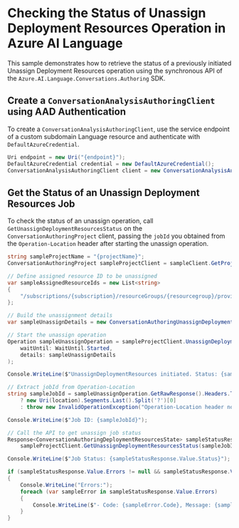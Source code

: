 # Checking the Status of Unassign Deployment Resources Operation in Azure AI Language

This sample demonstrates how to retrieve the status of a previously initiated Unassign Deployment Resources operation using the synchronous API of the `Azure.AI.Language.Conversations.Authoring` SDK.

## Create a `ConversationAnalysisAuthoringClient` using AAD Authentication

To create a `ConversationAnalysisAuthoringClient`, use the service endpoint of a custom subdomain Language resource and authenticate with `DefaultAzureCredential`.

```C# Snippet:AnalyzeConversationAuthoring_CreateWithDefaultAzureCredential
Uri endpoint = new Uri("{endpoint}");
DefaultAzureCredential credential = new DefaultAzureCredential();
ConversationAnalysisAuthoringClient client = new ConversationAnalysisAuthoringClient(endpoint, credential);
```

## Get the Status of an Unassign Deployment Resources Job

To check the status of an unassign operation, call `GetUnassignDeploymentResourcesStatus` on the `ConversationAuthoringProject` client, passing the `jobId` you obtained from the `Operation-Location` header after starting the unassign operation.

```C# Snippet:Sample19_ConversationsAuthoring_GetUnassignDeploymentResourcesStatus
string sampleProjectName = "{projectName}";
ConversationAuthoringProject sampleProjectClient = sampleClient.GetProject(sampleProjectName);

// Define assigned resource ID to be unassigned
var sampleAssignedResourceIds = new List<string>
{
    "/subscriptions/{subscription}/resourceGroups/{resourcegroup}/providers/Microsoft.CognitiveServices/accounts/{sampleAccount}"
};

// Build the unassignment details
var sampleUnassignDetails = new ConversationAuthoringUnassignDeploymentResourcesDetails(sampleAssignedResourceIds);

// Start the unassign operation
Operation sampleUnassignOperation = sampleProjectClient.UnassignDeploymentResources(
    waitUntil: WaitUntil.Started,
    details: sampleUnassignDetails
);

Console.WriteLine($"UnassignDeploymentResources initiated. Status: {sampleUnassignOperation.GetRawResponse().Status}");

// Extract jobId from Operation-Location
string sampleJobId = sampleUnassignOperation.GetRawResponse().Headers.TryGetValue("Operation-Location", out string location)
    ? new Uri(location).Segments.Last().Split('?')[0]
    : throw new InvalidOperationException("Operation-Location header not found.");

Console.WriteLine($"Job ID: {sampleJobId}");

// Call the API to get unassign job status
Response<ConversationAuthoringDeploymentResourcesState> sampleStatusResponse =
    sampleProjectClient.GetUnassignDeploymentResourcesStatus(sampleJobId);

Console.WriteLine($"Job Status: {sampleStatusResponse.Value.Status}");

if (sampleStatusResponse.Value.Errors != null && sampleStatusResponse.Value.Errors.Any())
{
    Console.WriteLine("Errors:");
    foreach (var sampleError in sampleStatusResponse.Value.Errors)
    {
        Console.WriteLine($"- Code: {sampleError.Code}, Message: {sampleError.Message}");
    }
}
```
